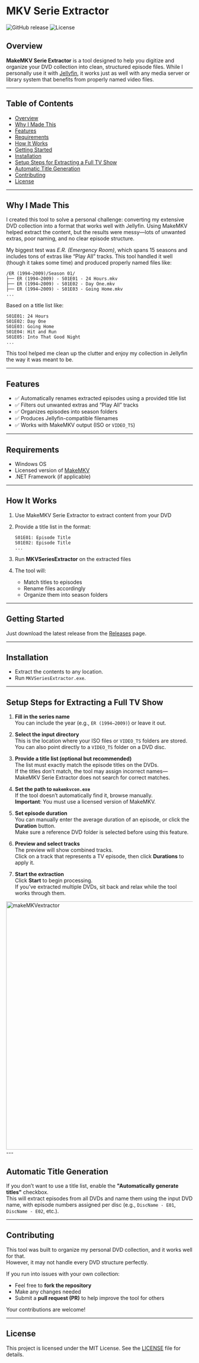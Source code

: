# MKV Serie Extractor

![GitHub release](https://img.shields.io/github/v/release/MikedaSpike/MKVSeriesExtractor)
![License](https://img.shields.io/github/license/MikedaSpike/MKVSeriesExtractor)

## Overview

**MakeMKV Serie Extractor** is a tool designed to help you digitize and organize your DVD collection into clean, structured episode files. While I personally use it with [Jellyfin](https://jellyfin.org/), it works just as well with any media server or library system that benefits from properly named video files.

---

## Table of Contents

- [Overview](#overview)
- [Why I Made This](#why-i-made-this)
- [Features](#features)
- [Requirements](#requirements)
- [How It Works](#how-it-works)
- [Getting Started](#getting-started)
- [Installation](#installation)
- [Setup Steps for Extracting a Full TV Show](#setup-steps-for-extracting-a-full-tv-show)
- [Automatic Title Generation](#automatic-title-generation)
- [Contributing](#contributing)
- [License](#license)

---

## Why I Made This

I created this tool to solve a personal challenge: converting my extensive DVD collection into a format that works well with Jellyfin. Using MakeMKV helped extract the content, but the results were messy—lots of unwanted extras, poor naming, and no clear episode structure.

My biggest test was *E.R. (Emergency Room)*, which spans 15 seasons and includes tons of extras like “Play All” tracks. This tool handled it well (though it takes some time) and produced properly named files like:

```
/ER (1994–2009)/Season 01/
├── ER (1994–2009) - S01E01 - 24 Hours.mkv
├── ER (1994–2009) - S01E02 - Day One.mkv
├── ER (1994–2009) - S01E03 - Going Home.mkv
...
```

Based on a title list like:

```
S01E01: 24 Hours  
S01E02: Day One  
S01E03: Going Home  
S01E04: Hit and Run  
S01E05: Into That Good Night  
...
```

This tool helped me clean up the clutter and enjoy my collection in Jellyfin the way it was meant to be.

---

## Features

- ✅ Automatically renames extracted episodes using a provided title list  
- ✅ Filters out unwanted extras and “Play All” tracks  
- ✅ Organizes episodes into season folders  
- ✅ Produces Jellyfin-compatible filenames  
- ✅ Works with MakeMKV output (ISO or `VIDEO_TS`)

---

## Requirements

- Windows OS  
- Licensed version of [MakeMKV](https://www.makemkv.com/)  
- .NET Framework (if applicable)

---

## How It Works

1. Use MakeMKV Serie Extractor to extract content from your DVD  
2. Provide a title list in the format:

   ```
   S01E01: Episode Title  
   S01E02: Episode Title  
   ...
   ```

3. Run **MKVSeriesExtractor** on the extracted files  
4. The tool will:
   - Match titles to episodes  
   - Rename files accordingly  
   - Organize them into season folders

---

## Getting Started

Just download the latest release from the [Releases](https://github.com/MikeDaSpike/MKVSeriesExtractor/releases) page.

---

## Installation

- Extract the contents to any location.  
- Run `MKVSeriesExtractor.exe`.

---

## Setup Steps for Extracting a Full TV Show

1. **Fill in the series name**  
   You can include the year (e.g., `ER (1994–2009)`) or leave it out.

2. **Select the input directory**  
   This is the location where your ISO files or `VIDEO_TS` folders are stored.  
   You can also point directly to a `VIDEO_TS` folder on a DVD disc.

3. **Provide a title list (optional but recommended)**  
   The list must exactly match the episode titles on the DVDs.  
   If the titles don’t match, the tool may assign incorrect names—MakeMKV Serie Extractor does not search for correct matches.

4. **Set the path to `makemkvcon.exe`**  
   If the tool doesn’t automatically find it, browse manually.  
   **Important**: You must use a licensed version of MakeMKV.

5. **Set episode duration**  
   You can manually enter the average duration of an episode, or click the **Duration** button.  
   Make sure a reference DVD folder is selected before using this feature.

6. **Preview and select tracks**  
   The preview will show combined tracks.  
   Click on a track that represents a TV episode, then click **Durations** to apply it.

7. **Start the extraction**  
   Click **Start** to begin processing.  
   If you’ve extracted multiple DVDs, sit back and relax while the tool works through them.
<img width="652" height="668" alt="makeMKVextractor" src="https://github.com/user-attachments/assets/2c742948-567e-4c5b-9628-22aed928599f" />
---

## Automatic Title Generation

If you don’t want to use a title list, enable the **"Automatically generate titles"** checkbox.  
This will extract episodes from all DVDs and name them using the input DVD name, with episode numbers assigned per disc (e.g., `DiscName - E01`, `DiscName - E02`, etc.).

---

## Contributing

This tool was built to organize my personal DVD collection, and it works well for that.  
However, it may not handle every DVD structure perfectly.

If you run into issues with your own collection:

- Feel free to **fork the repository**  
- Make any changes needed  
- Submit a **pull request (PR)** to help improve the tool for others

Your contributions are welcome!

---

## License

This project is licensed under the MIT License. See the [LICENSE](LICENSE) file for details.



